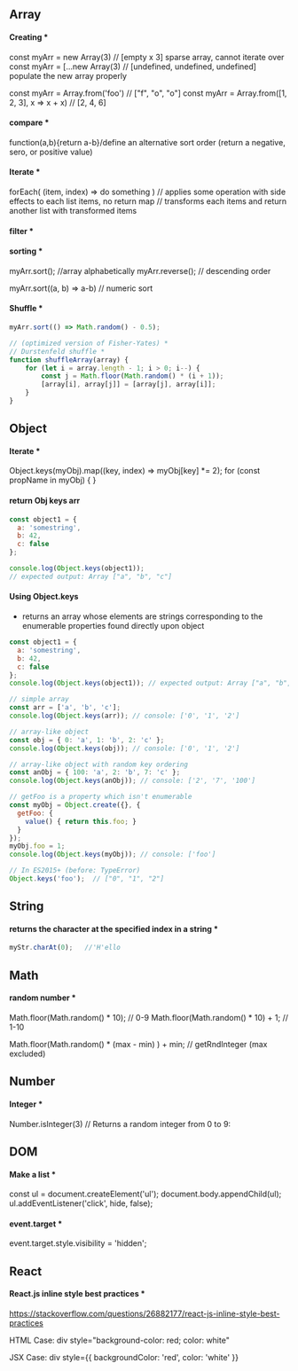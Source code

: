 ## Array

#### Creating *

const myArr = new Array(3) // [empty x 3] sparse array, cannot iterate over
const myArr = [...new Array(3) // [undefined, undefined, undefined] populate the new array properly 

const myArr = Array.from('foo') // ["f", "o", "o"]
const myArr = Array.from([1, 2, 3], x => x + x) // [2, 4, 6]

#### compare *
function(a,b){return a-b}/define an alternative sort order (return a negative, sero, or positive value)


#### Iterate *
forEach( (item, index) => do something ) // applies some operation with side effects to each list items, no return
map // transforms each items and return another list with transformed items

#### filter *

#### sorting *

myArr.sort(); //array alphabetically
myArr.reverse(); // descending order

myArr.sort((a, b) => a-b) // numeric sort

#### Shuffle *
```js
myArr.sort(() => Math.random() - 0.5);

// (optimized version of Fisher-Yates) *
// Durstenfeld shuffle *
function shuffleArray(array) {
    for (let i = array.length - 1; i > 0; i--) {
        const j = Math.floor(Math.random() * (i + 1));
        [array[i], array[j]] = [array[j], array[i]];
    }
}
```

## Object

#### Iterate *

Object.keys(myObj).map((key, index) => myObj[key] *= 2);
for (const propName in myObj) { }

#### return Obj keys arr
```js
const object1 = {
  a: 'somestring',
  b: 42,
  c: false
};

console.log(Object.keys(object1));
// expected output: Array ["a", "b", "c"]
```

#### Using Object.keys
* returns an array whose elements are strings corresponding to the enumerable properties found directly upon object
```js
const object1 = {
  a: 'somestring',
  b: 42,
  c: false
};
console.log(Object.keys(object1)); // expected output: Array ["a", "b", "c"]

// simple array
const arr = ['a', 'b', 'c'];
console.log(Object.keys(arr)); // console: ['0', '1', '2']

// array-like object
const obj = { 0: 'a', 1: 'b', 2: 'c' };
console.log(Object.keys(obj)); // console: ['0', '1', '2']

// array-like object with random key ordering
const anObj = { 100: 'a', 2: 'b', 7: 'c' };
console.log(Object.keys(anObj)); // console: ['2', '7', '100']

// getFoo is a property which isn't enumerable
const myObj = Object.create({}, {
  getFoo: {
    value() { return this.foo; }
  }
});
myObj.foo = 1;
console.log(Object.keys(myObj)); // console: ['foo']

// In ES2015+ (before: TypeError)
Object.keys('foo');  // ["0", "1", "2"]

```


## String

#### returns the character at the specified index in a string *
```js
myStr.charAt(0);   //'H'ello
```


## Math

#### random number *
Math.floor(Math.random() * 10);   // 0-9
Math.floor(Math.random() * 10) + 1;   // 1-10

Math.floor(Math.random() * (max - min) ) + min; // getRndInteger (max excluded)


## Number

#### Integer *
Number.isInteger(3) // Returns a random integer from 0 to 9:



## DOM

#### Make a list *
const ul = document.createElement('ul');
document.body.appendChild(ul);
ul.addEventListener('click', hide, false);

#### event.target *
event.target.style.visibility = 'hidden';



## React

#### React.js inline style best practices *
https://stackoverflow.com/questions/26882177/react-js-inline-style-best-practices

HTML Case:
div style="background-color: red; color: white"

JSX Case:
div style={{ backgroundColor: 'red', color: 'white' }}

